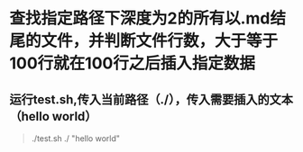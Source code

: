 # 查找指定路径下深度为2的所有以.md结尾的文件，并判断文件行数，大于等于100行就在100行之后插入指定数据

## 运行test.sh,传入当前路径（./），传入需要插入的文本（hello world）
> ./test.sh ./ "hello world"
 
